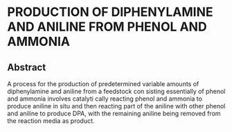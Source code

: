 # PRODUCTION OF DIPHENYLAMINE AND ANILINE FROM PHENOL AND AMMONIA

## Abstract
A process for the production of predetermined variable amounts of diphenylamine and aniline from a feedstock con sisting essentially of phenol and ammonia involves catalyti cally reacting phenol and ammonia to produce aniline in situ and then reacting part of the aniline with other phenol and aniline to produce DPA, with the remaining aniline being removed from the reaction media as product.